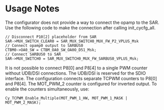 # Usage Notes

The configurator does not provide a way to connect the opamp to the SAR.
Use the following code to make the connection after calling init\_cycfg\_all.

    // Disconnect P10[2] placeholder from SAR
    SAR->MUX_SWITCH_CLEAR0 = SAR_MUX_SWITCH0_MUX_FW_P2_VPLUS_Msk
    // Connect opamp0 output to SARBUS0
    CTBM0->OA0_SW = CTBM_OA0_SW_OA0O_D51_Msk;
    // Connect SARBUS0 to SAR
    SAR->MUX_SWITCH0 = SAR_MUX_SWITCH0_MUX_FW_SARBUS0_VPLUS_Msk;

It is not possible to connect P8[0] and P8[4] to a single PWM counter without
UDB/DSI connections. The UDB/DSI is reserved for the SDIO interface. The
configuration connects separate TCPWM counters to P8[0] and P8[4]. The
MOT\_PWM\_2 counter is configured for inverted output. To enable the counters
simultaneously, use:

    Cy_TCPWM_Enable_Multiple(MOT_PWM_1_HW, MOT_PWM_1_MASK | MOT_PWM_2_MASK);
